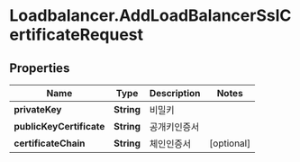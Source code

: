 # Loadbalancer.AddLoadBalancerSslCertificateRequest

## Properties
Name | Type | Description | Notes
------------ | ------------- | ------------- | -------------
**privateKey** | **String** | 비밀키 | 
**publicKeyCertificate** | **String** | 공개키인증서 | 
**certificateChain** | **String** | 체인인증서 | [optional] 



